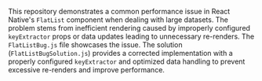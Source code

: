 This repository demonstrates a common performance issue in React Native's `FlatList` component when dealing with large datasets.  The problem stems from inefficient rendering caused by improperly configured `keyExtractor` props or data updates leading to unnecessary re-renders. The `FlatListBug.js` file showcases the issue.  The solution (`FlatListBugSolution.js`) provides a corrected implementation with a properly configured `keyExtractor` and optimized data handling to prevent excessive re-renders and improve performance.